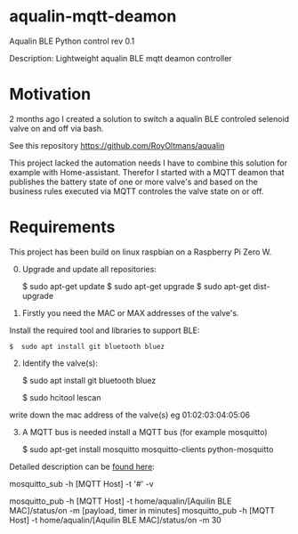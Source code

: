 # aqualin-mqtt-deamon
Aqualin BLE Python control rev 0.1

Description: Lightweight aqualin BLE mqtt deamon controller

# Motivation
2 months ago I created a solution to switch a aqualin BLE controled selenoid valve on and off via bash. 

See this repository https://github.com/RoyOltmans/aqualin

This project lacked the automation needs I have to combine this solution for example with Home-assistant. Therefor I started with a MQTT deamon that publishes the battery state of one or more valve's and based on the business rules executed via MQTT controles the valve state on or off.

# Requirements
This project has been build on linux raspbian on a Raspberry Pi Zero W.

0) Upgrade and update all repositories:

    $  sudo apt-get update
    $  sudo apt-get upgrade
    $  sudo apt-get dist-upgrade

1) Firstly you need the MAC or MAX addresses of the valve's.

Install the required tool and libraries to support BLE:
    
    $  sudo apt install git bluetooth bluez
    

2) Identify the valve(s):
    
    $  sudo apt install git bluetooth bluez
    
    
    $  sudo hcitool lescan
    

write down the mac address of the valve(s) eg 01:02:03:04:05:06

3) A MQTT bus is needed install a MQTT bus (for example mosquitto) 

    $  sudo apt-get install mosquitto mosquitto-clients python-mosquitto

Detailed description can be [found here](https://learn.adafruit.com/diy-esp8266-home-security-with-lua-and-mqtt/configuring-mqtt-on-the-raspberry-pi): 

mosquitto_sub -h [MQTT Host] -t '#' -v

mosquitto_pub -h [MQTT Host] -t home/aqualin/[Aquilin BLE MAC]/status/on -m [payload, timer in minutes]
mosquitto_pub -h [MQTT Host] -t home/aqualin/[Aquilin BLE MAC]/status/on -m 30
